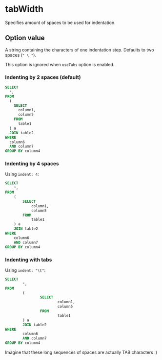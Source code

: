 # tabWidth

Specifies amount of spaces to be used for indentation.

## Option value

A string containing the characters of one indentation step.
Defaults to two spaces (`" \ "`).

This option is ignored when `useTabs` option is enabled.

### Indenting by 2 spaces (default)

```sql
SELECT
  *,
FROM
  (
    SELECT
      column1,
      column5
    FROM
      table1
  ) a
  JOIN table2
WHERE
  column6
  AND column7
GROUP BY column4
```

### Indenting by 4 spaces

Using `indent: 4`:

```sql
SELECT
    *,
FROM
    (
        SELECT
            column1,
            column5
        FROM
            table1
    ) a
    JOIN table2
WHERE
    column6
    AND column7
GROUP BY column4
```

### Indenting with tabs

Using `indent: "\t"`:

```sql
SELECT
        *,
FROM
        (
                SELECT
                        column1,
                        column5
                FROM
                        table1
        ) a
        JOIN table2
WHERE
        column6
        AND column7
GROUP BY column4
```

Imagine that these long sequences of spaces are actually TAB characters :)
